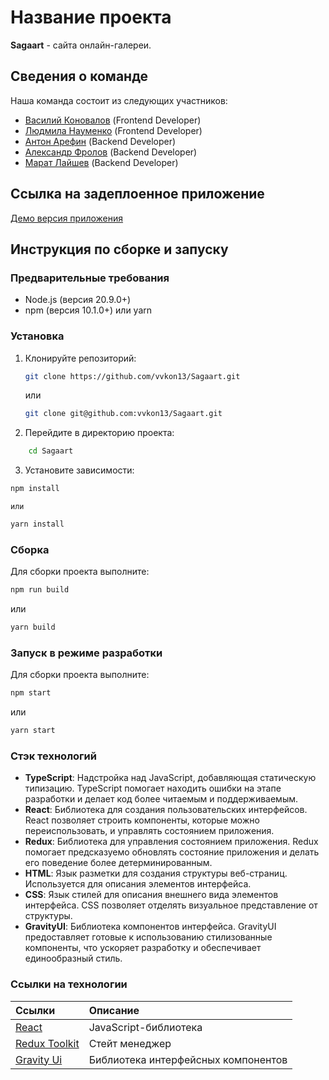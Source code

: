 # Название проекта
__Sagaart__ - сайта онлайн-галереи.

## Сведения о команде
Наша команда состоит из следующих участников:
- [Василий Коновалов](https://github.com/vvkon13) (Frontend Developer)
- [Людмила Науменко](https://github.com/lucy2n) (Frontend Developer)
- [Антон Арефин](https://github.com/R4zeel) (Backend Developer)
- [Александр Фролов](https://github.com/FrolovAlex22) (Backend Developer)
- [Марат Лайшев](https://github.com/MaratLaischev) (Backend Developer)

## Ссылка на задеплоенное приложение
[Демо версия приложения](https://sagaart.bounceme.net/)

## Инструкция по сборке и запуску

### Предварительные требования
- Node.js (версия 20.9.0+)
- npm (версия 10.1.0+) или yarn

### Установка
1. Клонируйте репозиторий:
    ```bash
    git clone https://github.com/vvkon13/Sagaart.git
    ```
     или
    ```bash
    git clone git@github.com:vvkon13/Sagaart.git
    ```
2. Перейдите в директорию проекта:
```bash
    cd Sagaart
```
3. Установите зависимости:
```bash
npm install
```
    или
```bash
yarn install
```

### Сборка
Для сборки проекта выполните:
```bash
npm run build
```
или 
```bash
yarn build
```

### Запуск в режиме разработки
Для сборки проекта выполните:
```bash
npm start
```
или 
```bash
yarn start
```

### Стэк технологий
- __TypeScript__: Надстройка над JavaScript, добавляющая статическую типизацию. TypeScript помогает находить ошибки на этапе разработки и делает код более читаемым и поддерживаемым.
- __React__: Библиотека для создания пользовательских интерфейсов. React позволяет строить компоненты, которые можно переиспользовать, и управлять состоянием приложения.
- __Redux__: Библиотека для управления состоянием приложения. Redux помогает предсказуемо обновлять состояние приложения и делать его поведение более детерминированным.
- __HTML__: Язык разметки для создания структуры веб-страниц. Используется для описания элементов интерфейса.
- __CSS__: Язык стилей для описания внешнего вида элементов интерфейса. CSS позволяет отделять визуальное представление от структуры.
- __GravityUI__: Библиотека компонентов интерфейса. GravityUI предоставляет готовые к использованию стилизованные компоненты, что ускоряет разработку и обеспечивает единообразный стиль.

### Ссылки на технологии

| Ссылки                                                           | Описание                            |
| :----------------------------------------------------------------| :---------------------------------- |
| [React](https://ru.legacy.reactjs.org/)                          | JavaScript-библиотека               |
| [Redux Toolkit](https://redux.js.org/)                           | Стейт менеджер                      |
| [Gravity Ui](https://gravity-ui.com/components/uikit/text-input) | Библиотека интерфейсных компонентов |

